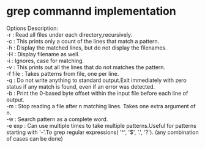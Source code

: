 <h1>grep commannd implementation</h1>

Options Description:<br>
-r : Read all files  under each directory,recursively.<br>
-c : This prints only a count of the lines that match a pattern.<br>
-h : Display the matched lines, but do not display the filenames.<br>
-H : Display filename as well.<br>
-i : Ignores, case for matching.<br>
-v : This prints out all the lines that do not matches the pattern.<br>
-f file : Takes patterns from file, one per line.<br>
 -q : Do not write anything to standard output.Exit immediately with zero status if any match is found, even  if  an error  was  detected.<br>
-b : Print the 0-based byte offset within the input file before  each line of output.<br>
-m : Stop reading a file after n matching lines. Takes one extra argument of n.<br>
-w : Search pattern as a complete word.<br>
-e exp : Can use multiple times to take multiple patterns.Useful for patterns starting with '-'.To grep regular expressions( '^', '$', '.', '?').
(any combination of cases can be done)<br>
